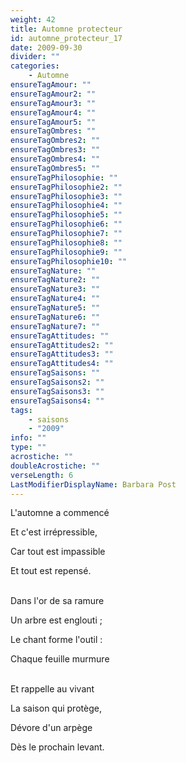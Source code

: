 ```yaml
---
weight: 42
title: Automne protecteur
id: automne_protecteur_17
date: 2009-09-30
divider: ""
categories:
    - Automne
ensureTagAmour: ""
ensureTagAmour2: ""
ensureTagAmour3: ""
ensureTagAmour4: ""
ensureTagAmour5: ""
ensureTagOmbres: ""
ensureTagOmbres2: ""
ensureTagOmbres3: ""
ensureTagOmbres4: ""
ensureTagOmbres5: ""
ensureTagPhilosophie: ""
ensureTagPhilosophie2: ""
ensureTagPhilosophie3: ""
ensureTagPhilosophie4: ""
ensureTagPhilosophie5: ""
ensureTagPhilosophie6: ""
ensureTagPhilosophie7: ""
ensureTagPhilosophie8: ""
ensureTagPhilosophie9: ""
ensureTagPhilosophie10: ""
ensureTagNature: ""
ensureTagNature2: ""
ensureTagNature3: ""
ensureTagNature4: ""
ensureTagNature5: ""
ensureTagNature6: ""
ensureTagNature7: ""
ensureTagAttitudes: ""
ensureTagAttitudes2: ""
ensureTagAttitudes3: ""
ensureTagAttitudes4: ""
ensureTagSaisons: ""
ensureTagSaisons2: ""
ensureTagSaisons3: ""
ensureTagSaisons4: ""
tags:
    - saisons
    - "2009"
info: ""
type: ""
acrostiche: ""
doubleAcrostiche: ""
verseLength: 6
LastModifierDisplayName: Barbara Post
---
```

L'automne a commencé

Et c'est irrépressible,

Car tout est impassible

Et tout est repensé.

 \
Dans l'or de sa ramure

Un arbre est englouti ;

Le chant forme l'outil :

Chaque feuille murmure

 \
Et rappelle au vivant

La saison qui protège,

Dévore d'un arpège

Dès le prochain levant.
